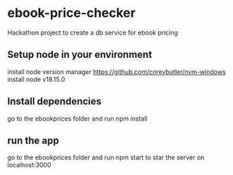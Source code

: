 # ebook-price-checker

Hackathon project to create a db service for ebook pricing

## Setup node in your environment

install node version manager https://github.com/coreybutler/nvm-windows
install node v18.15.0

## Install dependencies

go to the ebookprices folder and run npm install

## run the app

go to the ebookprices folder and run npm start to star the server on localhost:3000
